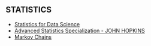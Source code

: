 ## STATISTICS
* [Statistics for Data Science](https://www.udemy.com/course-dashboard-redirect/?course_id=1298780)
* [Advanced Statistics Specialization - JOHN HOPKINS](https://www.coursera.org/specializations/advanced-statistics-data-science)
* [Markov Chains](https://www.youtube.com/watch?v=i3AkTO9HLXo&list=PLM8wYQRetTxBkdvBtz-gw8b9lcVkdXQKV)

